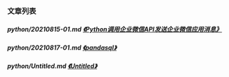 
[@id]: README.md 
[@title]: python
[@location]: docs/python/README.md
[@author]: leity
[@date]: 2021-12-07

### 文章列表

##### python/20210815-01.md  [《Python调用企业微信API发送企业微信应用消息》](python/20210815-01.md)
##### python/20210817-01.md  [《pandasql》](python/20210817-01.md)
##### python/Untitled.md  [《Untitled》](python/Untitled.md)
